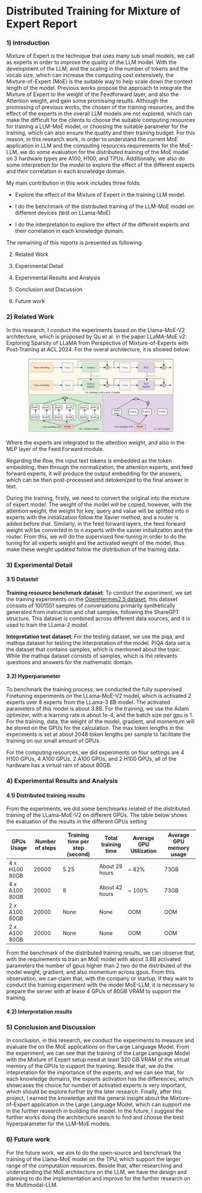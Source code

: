 # Distributed Training for Mixture of Expert Report

### 1) Introduction

Mixture of Expert is the technique that uses many sub small models, we call as experts in order to improve the quality of the LLM model. With the development of the LLM, and the scaling in the number of tokens and the vocab size, which can increase the computing cost extensively, the Mixture-of-Expert (MoE) is the suitable way to help scale down the context length of the model. Previous works propose the approach to integrate the Mixture of Expert to the weight of the Feedforward layer, and also the Attention weight, and gain some promissing results. Although the promissing of previous works, the chosen of the training resources, and the effect of the experts in the overall LLM models are not explored, which can make the difficult for the clients to choose the suitable computing resources for training a LLM-MoE model, or choosing the suitable parameter for the training, which can also ensure the quality and their training budget. For this reason, in this research work, in order to understand the current MoE application in LLM and the computing resources requirements for the MoE-LLM, we do some evaluation for the distributed training of the MoE model on 3 hardware types are A100, H100, and TPUs. Additionally, we also do some interpretion for the model to explore the effect of the different experts and their correlation in each knowledge domain. 

My main contribution in this work includes three folds:

- Explore the effect of the Mixture of Expert in the training LLM model.

- I do the benchmark of the distributed training of the LLM-MoE model on different devices (test on LLama-MoE)

- I do the interpretation to explore the effect of the different experts and their correlation in each knowledge domain. 

The remaining of this reports is presented as following:

2) Related Work

3) Experimental Detail

4) Experimental Results and Analysis

5) Conclusion and Discussion

6) Future work

### 2) Related Work

In this research, I conduct the experiments based on the Llama-MoE-V2 architecture, which is proposed by Qu et al. in the paper LLaMA-MoE v2: Exploring Sparsity of LLaMA from Perspective of Mixture-of-Experts with Post-Training at ACL 2024. For the overal architecture, it is showed below:

<div align="center">
    <a href="./">
        <img src="imgs/llama_moev2.jpg" width="79%"/>
    </a>
</div>

Where the experts are integrated to the attention weight, and also in the MLP layer of the Feed Forward module.

Regarding the flow, the input text tokens is embedded as the token embedding, then through the normalization, the attention experts, and feed forward experts, it will produce the output embedding for the answers, which can be then post-processed and detokenized to the final answer in text.

During the training, firstly, we need to convert the original into the mixture of expert model. The weight of the model will be copied, however, with the attention weight, the weight for key, query and value will be splitted into n experts with the initialization follow the Xavier method, and a router is added before that. Similarly, in the feed forward layers, the feed forward weight will be converted in to n experts with the xavier initialization and the router. From this, we will do the supervised fine-tuning in order to do the tuning for all experts weight and the activated weight of the model, thus make these weight updated follow the distribution of the training data.

### 3) Experimental Detail

#### 3.1) Datastet

**Training resource benchmark dataset**: To conduct the experiment, we set the training experiments on the [OpenHermes2.5 dataset](https://huggingface.co/datasets/teknium/OpenHermes-2.5/tree/main), this dataset consists of 1001551 samples of conversations primarily synthetically generated from instruction and chat samples, following the ShareGPT structure. This dataset is combined across different data sources, and it is used to train the LLama-2 model.

**Intepretation test dataset**: For the testing dataset, we use the piqa, and mathqa dataset for testing the interpretation of the model. PiQA data set is the dataset that contains samples, which is mentioned about the topic. While the mathqa dataset consists of samples, which is the relevants questions and answers for the mathematic domain.

#### 3.2) Hyperparameter

To benchmark the training process, we conducted the fully supervised Finetuning experiments on the LLama-MoE-V2 model, which is activated 2 experts over 8 experts from the LLama-3 8B model. The activated parameters of this model is about 3.8B. For the training, we use the Adam optimizer, with a learning rate is about 1e-4, and the batch size per gpu is 1. For the training, data, the weight of the model, gradient, and momentum will be stored on the GPUs for the calculation. The max token lengths in the experiments is set at about 2048 token lengths per sample to facilitate the training on our small amount of GPUs. 

For the computing resources, we did experiments on four settings are 4 H100 GPUs, 4 A100 GPUs, 2 A100 GPUs, and 2 H100 GPUs, all of the hardware has a virtual ram of about 80GB.


### 4) Experimental Results and Analysis

#### 4.1) Distributed training results
From the experiments, we did some benchmarks related of the distributed training of the LLama-MoE-V2 on different GPUs. The table below shows the evaluation of the results in the different GPUs setting

| GPUs Usage | Number of steps | Training time per step (second) | Total training time | Average GPU Utilization | Average GPU memory usage|
| ------------- | ------------- |  ------------- |  ------------- |  ------------- |  ------------- |
| 4 x H100 80GB   | 20000  | 5.25 | About 29 hours |  ~ 82% | 73GB |
| 4 x A100 80GB  | 20000 | 8 | About 42 hours | ~ 100% | 73GB |
| 2 x A100 80GB  | 20000 | None | None | OOM | OOM |
| 2 x A100 80GB  | 20000 | None | None | OOM | OOM |

From the benchmark of the distributed training results, we can observe that, with the requirements to train an MoE model with about 3.8B activated parameters the number of gpus higher than 2 two do the distributed of the model weight, gradient, and also momentum across gpus. From this observation, we can claim that, with the company or startup, if they want to conduct the training experiment with the model MoE-LLM, it is necessary to prepare the server with at lease 4 GPUs of 80GB VRAM to support the training.

#### 4.2) Interpretation results

### 5) Conclusion and Discussion
In conclusion, in this research, we conduct the experiments to measure and evaluate the on the MoE applications on the Large Language Model. From the experiment, we can see that the training of the Large Language Model with the Mixture of Expert setup need at least 320 GB VRAM of the virtual memory of the GPUs to support the training. Beside that, we do the intepretation for the importance of the experts, and we can see that, for each knowledge domains, the experts activation has the differences, which showcases the choice for number of activated experts is very important, which should be explore further by the later research. Finally, after this project, I earned the knowledge and the general insight about the Mixture-of-Expert application in the Large Language Model, which can support me in the further research in building the model. In the future, I suggest the further works doing the architecture search to find and choose the best hyperparameter for the LLM-MoE models.
### 6) Future work
For the future work, we aim to do the open-source and benchmark the training of the Llama-MoE model on the TPU, which support the larger range of the computation resources. Beside that, after researching and understanding the MoE architecture on the LLM, we have the design and planning to do the implementation and improve for the further research on the Multimodal-LLM.
